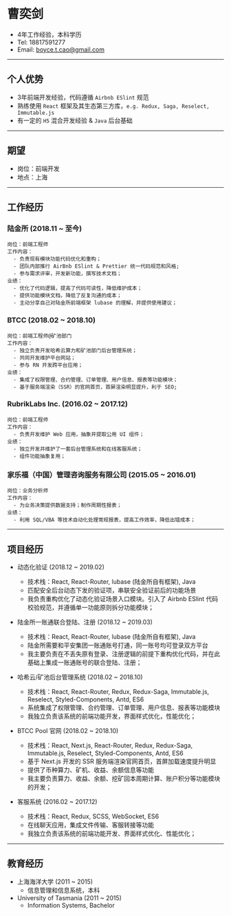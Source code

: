 # 曹奕剑

- 4年工作经验，本科学历
- Tel: 18817591277
- Email: boyce.t.cao@gmail.com

---

## 个人优势

- 3年前端开发经验，代码遵循 `Airbnb ESlint` 规范
- 熟练使用 `React` 框架及其生态第三方库，`e.g. Redux, Saga, Reselect, Immutable.js`
- 有一定的 `H5` 混合开发经验 & `Java` 后台基础

---

## 期望

- 岗位：前端开发
- 地点：上海

---

## 工作经历

### 陆金所 (2018.11 ~ 至今)

    岗位：前端工程师
    工作内容：
      - 负责现有模块功能代码优化和重构；
      - 团队内部推行 AirBnb ESlint & Prettier 统一代码规范和风格;
      - 参与需求评审，开发新功能，撰写技术文档；
    业绩：
      - 优化了代码逻辑，提高了代码可读性，降低维护成本；
      - 提供功能模块文档，降低了反复沟通的成本；
      - 主动分享自己对陆金所前端框架 lubase 的理解，并提供使用建议；

### BTCC (2018.02 ~ 2018.10)

    岗位：前端工程师@矿池部门
    工作内容：
      - 独立负责开发哈希云算力和矿池部门后台管理系统；
      - 共同开发维护平台网站；
      - 参与 RN 开发跨平台应用；
    业绩：
      - 集成了权限管理、合约管理、订单管理、用户信息、报表等功能模块；
      - 基于服务端渲染（SSR）的官网首页，首屏渲染明显提升，利于 SEO;

### RubrikLabs Inc. (2016.02 ~ 2017.12)

    岗位：前端工程师
    工作内容：
      - 负责开发维护 Web 应用，抽象并提取公用 UI 组件；
    业绩：
      - 独立开发并维护了一套后台管理系统和在线客服系统；
      - 组件功能抽象复用；

### 家乐福（中国）管理咨询服务有限公司 (2015.05 ~ 2016.01)

    岗位：业务分析师
    工作内容：
      - 为业务决策提供数据支持；制作周期性报表；
    业绩：
      - 利用 SQL/VBA 等技术自动化处理常规报表，提高工作效率，降低出错成本；

---

## 项目经历

- 动态化验证 (2018.12 ~ 2019.02)
  - 技术栈：React, React-Router, lubase (陆金所自有框架), Java
  - 匹配安全后台动态下发的验证项，串联安全验证前后的功能场景
  - 我负责重构优化了动态化验证场景入口模块。引入了 Airbnb ESlint 代码校验规范，并遵循单一功能原则拆分功能模块；

- 陆金所一账通联合登陆、注册 (2018.12 ~ 2019.03)
  - 技术栈：React, React-Router, lubase (陆金所自有框架), Java
  - 陆金所需要和平安集团一账通账号打通，同一账号均可登录双方平台
  - 我主要负责在不丢失原有登录、注册逻辑的前提下重构优化代码，并在此基础上集成一账通账号的联合登陆、注册；

- 哈希云/矿池后台管理系统 (2018.02 ~ 2018.10)
  - 技术栈：React, React-Router, Redux, Redux-Saga, Immutable.js, Reselect, Styled-Components, Antd, ES6
  - 系统集成了权限管理、合约管理、订单管理、用户信息、报表等功能模块
  - 我独立负责该系统的前端功能开发，界面样式优化，性能优化；

- BTCC Pool 官网 (2018.02 ~ 2018.10)
  - 技术栈：React, Next.js, React-Router, Redux, Redux-Saga, Immutable.js, Reselect, Styled-Components, Antd, ES6
  - 基于 Next.js 开发的 SSR 服务端渲染官网首页，首屏加载速度提升明显
  - 提供了币种算力、矿机、收益、余额信息等功能
  - 我主要负责算力、收益、余额、挖矿回本周期计算、账户积分等功能模块的开发；

- 客服系统 (2016.02 ~ 2017.12)
  - 技术栈：React, Redux, SCSS, WebSocket, ES6
  - 在线聊天应用，集成文件传输、客服转接等功能
  - 我独立负责该系统的前端功能开发、界面样式优化、性能优化；

---

## 教育经历

- 上海海洋大学 (2011 ~ 2015)
  - 信息管理和信息系统，本科
- University of Tasmania (2011 ~ 2015)
  - Information Systems, Bachelor
